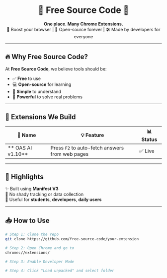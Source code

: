 <h1 align="center">🌟 Free Source Code 🌟</h1>

<p align="center">
  <strong>One place. Many Chrome Extensions.</strong><br>
  🧩 Boost your browser | 🚀 Open-source forever | 🛠️ Made by developers for everyone
</p>

---

## 🔥 Why Free Source Code?

At **Free Source Code**, we believe tools should be:
- ✅ **Free** to use
- 💻 **Open-source** for learning
- 🧠 **Simple** to understand
- 🧪 **Powerful** to solve real problems

---

## 🧩 Extensions We Build

| 🔧 Name | 💡 Feature | 📊 Status |
|--------|------------|-----------|
| ** OAS AI v1.10** | Press `F2` to auto-fetch answers from web pages | ✅ Live |


---

## 🌈 Highlights

✨ Built using **Manifest V3**  
🔐 No shady tracking or data collection  
🎯 Useful for **students**, **developers**, **daily users**

---

## 📥 How to Use

```bash
# Step 1: Clone the repo
git clone https://github.com/free-source-code/your-extension

# Step 2: Open Chrome and go to
chrome://extensions/

# Step 3: Enable Developer Mode

# Step 4: Click "Load unpacked" and select folder
